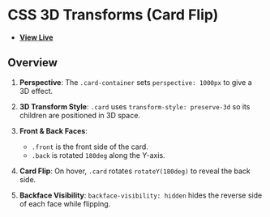 # CSS 3D Transforms (Card Flip)

- [**View Live**](https://tahmid-sarker.github.io/Modern-HTML-CSS-Notes/12-Transition-Animation-and-JavaScript/04-3D-Transforms/)

## Overview

1. **Perspective**: The `.card-container` sets `perspective: 1000px` to give a 3D effect.
2. **3D Transform Style**: `.card` uses `transform-style: preserve-3d` so its children are positioned in 3D space.
3. **Front & Back Faces**:

   * `.front` is the front side of the card.
   * `.back` is rotated `180deg` along the Y-axis.
4. **Card Flip**: On hover, `.card` rotates `rotateY(180deg)` to reveal the back side.
5. **Backface Visibility**: `backface-visibility: hidden` hides the reverse side of each face while flipping.